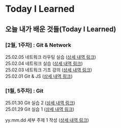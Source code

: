 # Today I Learned

## 오늘 내가 배운 것들(Today I Learned)

### [2월, 1주차] : Git & Network
25.02.05 네트워크 라우팅 실습 ([상세 내역 링크](https://github.com/100-hours-a-week/eric.hwang-til/blob/main/Feb/2025-02-05.md)) \
25.02.04 네트워크 실습  ([상세 내역 링크](https://github.com/100-hours-a-week/eric.hwang-til/blob/main/Feb/2025-02-04.md)) \
25.02.03 네트워크 기초 강의  ([상세 내역 링크](https://github.com/100-hours-a-week/eric.hwang-til/blob/main/Feb/2025-02-03.md))\
25.02.01 Git & JS  ([상세 내역 링크](https://github.com/100-hours-a-week/eric.hwang-til/blob/main/Feb/2025-02-01.md))
### [1월, 5주차] : Git
25.01.30 Git 실습 2 ([상세 내역 링크](https://github.com/100-hours-a-week/eric.hwang-til/blob/main/Jan/2025-01-30.md)) \
25.01.29 Git 실습 1 ([상세 내역 링크](https://github.com/100-hours-a-week/eric.hwang-til/blob/main/Jan/2025-01-29.md))

yy.mm.dd 세부 주제 1 작성 ([상세 내역 링크](https://github.com/kakao-cloud-edu-5/til-template/blob/main/Jan/yyyy-mm-dd))
